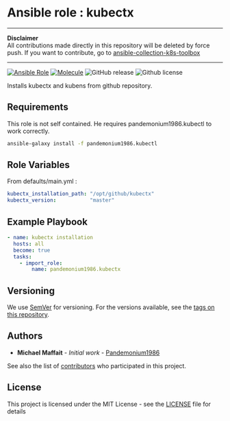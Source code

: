 # Ansible role : kubectx

* * *

**Disclaimer**  
All contributions made directly in this repository will be deleted by force push. If you want to contribute, go to [ansible-collection-k8s-toolbox](https://github.com/Pandemonium1986/ansible-collection-k8s-toolbox)

* * *

[![Ansible Role](https://img.shields.io/ansible/role/d/pandemonium1986/kubectx?logo=Ansible&color=blue)](https://galaxy.ansible.com/ui/standalone/roles/pandemonium1986/kubectx/)
[![Molecule](https://github.com/Pandemonium1986/ansible-role-kubectx/actions/workflows/molecule.yml/badge.svg)](https://github.com/Pandemonium1986/ansible-role-kubectx/actions/workflows/molecule.yml)
![GitHub release](https://img.shields.io/github/release/Pandemonium1986/ansible-role-kubectx.svg?logo=github)
![Github license](https://img.shields.io/github/license/Pandemonium1986/ansible-role-kubectx.svg?logo=github)

Installs kubectx and kubens from github repository.

## Requirements

This role is not self contained. He requires pandemonium1986.kubectl to work correctly.

```sh
ansible-galaxy install -f pandemonium1986.kubectl
```

## Role Variables

From defaults/main.yml :

```yaml
kubectx_installation_path: "/opt/github/kubectx"
kubectx_version:           "master"
```

## Example Playbook

```yaml
- name: kubectx installation
  hosts: all
  become: true
  tasks:
    - import_role:
        name: pandemonium1986.kubectx
```

## Versioning

We use [SemVer](http://semver.org/) for versioning. For the versions available, see the [tags on this repository](https://github.com/Pandemonium1986/ansible-role-kubectx/tags).

## Authors

- **Michael Maffait** - _Initial work_ - [Pandemonium1986](https://github.com/Pandemonium1986)

See also the list of [contributors](https://github.com/your/project/contributors) who participated in this project.

## License

This project is licensed under the MIT License - see the [LICENSE](./LICENSE) file for details

